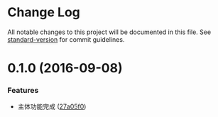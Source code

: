 # Change Log

All notable changes to this project will be documented in this file. See [standard-version](https://github.com/conventional-changelog/standard-version) for commit guidelines.

<a name="0.1.0"></a>
# 0.1.0 (2016-09-08)


### Features

* 主体功能完成 ([27a05f0](https://github.com/jiangyuan/validate-commit-user/commit/27a05f0))
